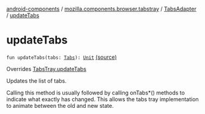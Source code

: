 [android-components](../../index.md) / [mozilla.components.browser.tabstray](../index.md) / [TabsAdapter](index.md) / [updateTabs](./update-tabs.md)

# updateTabs

`fun updateTabs(tabs: `[`Tabs`](../../mozilla.components.concept.tabstray/-tabs/index.md)`): `[`Unit`](https://kotlinlang.org/api/latest/jvm/stdlib/kotlin/-unit/index.html) [(source)](https://github.com/mozilla-mobile/android-components/blob/master/components/browser/tabstray/src/main/java/mozilla/components/browser/tabstray/TabsAdapter.kt#L57)

Overrides [TabsTray.updateTabs](../../mozilla.components.concept.tabstray/-tabs-tray/update-tabs.md)

Updates the list of tabs.

Calling this method is usually followed by calling onTabs*() methods to indicate what
exactly has changed. This allows the tabs tray implementation to animate between the old and
new state.

